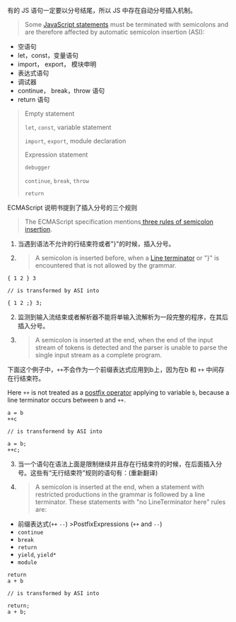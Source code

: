 有的 JS 语句一定要以分号结尾，所以 JS 中存在自动分号插入机制。

> Some [JavaScript statements](https://developer.mozilla.org/en-US/docs/Web/JavaScript/Reference/Statements) must be terminated with semicolons and are therefore affected by automatic semicolon insertion (ASI):

- 空语句
- let，const，变量语句
- import， export， 模块申明
- 表达式语句
- 调试器
- continue， break，throw 语句
- return 语句

>Empty statement
>
>`let`, `const`, variable statement
>
>`import`, `export`, module declaration
>
>Expression statement
>
>`debugger`
>
>`continue`, `break`, `throw`
>
>`return`



ECMAScript 说明书提到了插入分号的三个规则

> The ECMAScript specification mentions[ three rules of semicolon insertion](https://tc39.github.io/ecma262/#sec-rules-of-automatic-semicolon-insertion).



1. 当遇到语法不允许的行结束符或者"}"的时候，插入分号。

1.  >A semicolon is inserted before, when a [Line terminator](https://developer.mozilla.org/en-US/docs/Web/JavaScript/Reference/Lexical_grammar#Line_terminators) or "}" is encountered that is not allowed by the grammar.

```
{ 1 2 } 3 

// is transformed by ASI into 

{ 1 2 ;} 3;
```



2. 监测到输入流结束或者解析器不能将单输入流解析为一段完整的程序，在其后插入分号。

2.  > A semicolon is inserted at the end, when the end of the input stream of tokens is detected and the parser is unable to parse the single input stream as a complete program.



下面这个例子中，`++`不会作为一个前缀表达式应用到b上，因为在b 和 `++` 中间存在行结束符。

Here `++` is not treated as a [postfix operator](https://developer.mozilla.org/en-US/docs/Web/JavaScript/Reference/Operators/Arithmetic_Operators#Increment) applying to variable `b`, because a line terminator occurs between `b` and `++`.

```
a = b
++c

// is transformend by ASI into

a = b;
++c;
```



3. 当一个语句在语法上面是限制继续并且存在行结束符的时候，在后面插入分号。这些有“无行结束符”规则的语句有：(重新翻译)

3. > A semicolon is inserted at the end, when a statement with restricted productions in the grammar is followed by a line terminator. These statements with "no LineTerminator here" rules are:

- 前缀表达式(`++` `--`)   >PostfixExpressions (`++` and `--`)
- `continue`
- `break`
- `return`
- `yield`, `yield*`
- `module`

```
return
a + b

// is transformed by ASI into

return;
a + b;
```